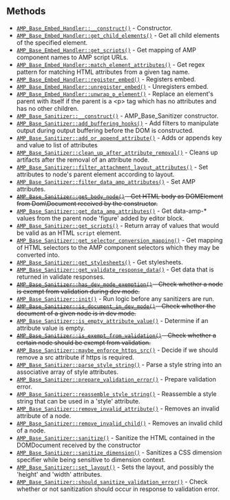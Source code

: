 ## Methods

* [`AMP_Base_Embed_Handler::__construct()`](AMP_Base_Embed_Handler/__construct.md) - Constructor.
* [`AMP_Base_Embed_Handler::get_child_elements()`](AMP_Base_Embed_Handler/get_child_elements.md) - Get all child elements of the specified element.
* [`AMP_Base_Embed_Handler::get_scripts()`](AMP_Base_Embed_Handler/get_scripts.md) - Get mapping of AMP component names to AMP script URLs.
* [`AMP_Base_Embed_Handler::match_element_attributes()`](AMP_Base_Embed_Handler/match_element_attributes.md) - Get regex pattern for matching HTML attributes from a given tag name.
* [`AMP_Base_Embed_Handler::register_embed()`](AMP_Base_Embed_Handler/register_embed.md) - Registers embed.
* [`AMP_Base_Embed_Handler::unregister_embed()`](AMP_Base_Embed_Handler/unregister_embed.md) - Unregisters embed.
* [`AMP_Base_Embed_Handler::unwrap_p_element()`](AMP_Base_Embed_Handler/unwrap_p_element.md) - Replace an element&#039;s parent with itself if the parent is a &lt;p&gt; tag which has no attributes and has no other children.
* [`AMP_Base_Sanitizer::__construct()`](AMP_Base_Sanitizer/__construct.md) - AMP_Base_Sanitizer constructor.
* [`AMP_Base_Sanitizer::add_buffering_hooks()`](AMP_Base_Sanitizer/add_buffering_hooks.md) - Add filters to manipulate output during output buffering before the DOM is constructed.
* [`AMP_Base_Sanitizer::add_or_append_attribute()`](AMP_Base_Sanitizer/add_or_append_attribute.md) - Adds or appends key and value to list of attributes
* [`AMP_Base_Sanitizer::clean_up_after_attribute_removal()`](AMP_Base_Sanitizer/clean_up_after_attribute_removal.md) - Cleans up artifacts after the removal of an attribute node.
* [`AMP_Base_Sanitizer::filter_attachment_layout_attributes()`](AMP_Base_Sanitizer/filter_attachment_layout_attributes.md) - Set attributes to node&#039;s parent element according to layout.
* [`AMP_Base_Sanitizer::filter_data_amp_attributes()`](AMP_Base_Sanitizer/filter_data_amp_attributes.md) - Set AMP attributes.
* ~~[`AMP_Base_Sanitizer::get_body_node()`](AMP_Base_Sanitizer/get_body_node.md) - Get HTML body as DOMElement from Dom\Document received by the constructor.~~
* [`AMP_Base_Sanitizer::get_data_amp_attributes()`](AMP_Base_Sanitizer/get_data_amp_attributes.md) - Get data-amp-* values from the parent node &#039;figure&#039; added by editor block.
* [`AMP_Base_Sanitizer::get_scripts()`](AMP_Base_Sanitizer/get_scripts.md) - Return array of values that would be valid as an HTML `script` element.
* [`AMP_Base_Sanitizer::get_selector_conversion_mapping()`](AMP_Base_Sanitizer/get_selector_conversion_mapping.md) - Get mapping of HTML selectors to the AMP component selectors which they may be converted into.
* [`AMP_Base_Sanitizer::get_stylesheets()`](AMP_Base_Sanitizer/get_stylesheets.md) - Get stylesheets.
* [`AMP_Base_Sanitizer::get_validate_response_data()`](AMP_Base_Sanitizer/get_validate_response_data.md) - Get data that is returned in validate responses.
* ~~[`AMP_Base_Sanitizer::has_dev_mode_exemption()`](AMP_Base_Sanitizer/has_dev_mode_exemption.md) - Check whether a node is exempt from validation during dev mode.~~
* [`AMP_Base_Sanitizer::init()`](AMP_Base_Sanitizer/init.md) - Run logic before any sanitizers are run.
* ~~[`AMP_Base_Sanitizer::is_document_in_dev_mode()`](AMP_Base_Sanitizer/is_document_in_dev_mode.md) - Check whether the document of a given node is in dev mode.~~
* [`AMP_Base_Sanitizer::is_empty_attribute_value()`](AMP_Base_Sanitizer/is_empty_attribute_value.md) - Determine if an attribute value is empty.
* ~~[`AMP_Base_Sanitizer::is_exempt_from_validation()`](AMP_Base_Sanitizer/is_exempt_from_validation.md) - Check whether a certain node should be exempt from validation.~~
* [`AMP_Base_Sanitizer::maybe_enforce_https_src()`](AMP_Base_Sanitizer/maybe_enforce_https_src.md) - Decide if we should remove a src attribute if https is required.
* [`AMP_Base_Sanitizer::parse_style_string()`](AMP_Base_Sanitizer/parse_style_string.md) - Parse a style string into an associative array of style attributes.
* [`AMP_Base_Sanitizer::prepare_validation_error()`](AMP_Base_Sanitizer/prepare_validation_error.md) - Prepare validation error.
* [`AMP_Base_Sanitizer::reassemble_style_string()`](AMP_Base_Sanitizer/reassemble_style_string.md) - Reassemble a style string that can be used in a &#039;style&#039; attribute.
* [`AMP_Base_Sanitizer::remove_invalid_attribute()`](AMP_Base_Sanitizer/remove_invalid_attribute.md) - Removes an invalid attribute of a node.
* [`AMP_Base_Sanitizer::remove_invalid_child()`](AMP_Base_Sanitizer/remove_invalid_child.md) - Removes an invalid child of a node.
* [`AMP_Base_Sanitizer::sanitize()`](AMP_Base_Sanitizer/sanitize.md) - Sanitize the HTML contained in the DOMDocument received by the constructor
* [`AMP_Base_Sanitizer::sanitize_dimension()`](AMP_Base_Sanitizer/sanitize_dimension.md) - Sanitizes a CSS dimension specifier while being sensitive to dimension context.
* [`AMP_Base_Sanitizer::set_layout()`](AMP_Base_Sanitizer/set_layout.md) - Sets the layout, and possibly the &#039;height&#039; and &#039;width&#039; attributes.
* [`AMP_Base_Sanitizer::should_sanitize_validation_error()`](AMP_Base_Sanitizer/should_sanitize_validation_error.md) - Check whether or not sanitization should occur in response to validation error.
